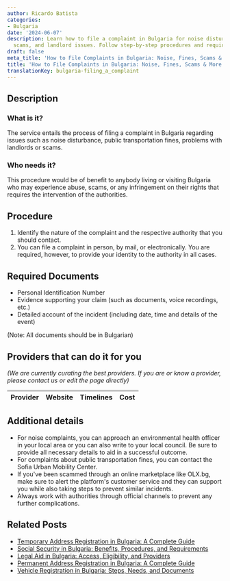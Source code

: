 ```yaml
---
author: Ricardo Batista
categories:
- Bulgaria
date: '2024-06-07'
description: Learn how to file a complaint in Bulgaria for noise disturbances, fines,
  scams, and landlord issues. Follow step-by-step procedures and required documents.
draft: false
meta_title: 'How to File Complaints in Bulgaria: Noise, Fines, Scams & More'
title: 'How to File Complaints in Bulgaria: Noise, Fines, Scams & More'
translationKey: bulgaria-filing_a_complaint
---
```


## Description
### What is it?
The service entails the process of filing a complaint in Bulgaria regarding issues such as noise disturbance, public transportation fines, problems with landlords or scams. 

### Who needs it?
This procedure would be of benefit to anybody living or visiting Bulgaria who may experience abuse, scams, or any infringement on their rights that requires the intervention of the authorities.

## Procedure

1. Identify the nature of the complaint and the respective authority that you should contact. 
2. You can file a complaint in person, by mail, or electronically. You are required, however, to provide your identity to the authority in all cases.
   
## Required Documents
- Personal Identification Number 
- Evidence supporting your claim (such as documents, voice recordings, etc.)
- Detailed account of the incident (including date, time and details of the event)
  
(Note: All documents should be in Bulgarian)

## Providers that can do it for you

_(We are currently curating the best providers. If you are or know a provider, please contact us or edit the page directly)_

| Provider        |     Website     |     Timelines    |       Cost      |
| --------------- | --------------- |  :-------------: | :-------------: |

## Additional details

- For noise complaints, you can approach an environmental health officer in your local area or you can also write to your local council. Be sure to provide all necessary details to aid in a successful outcome. 
- For complaints about public transportation fines, you can contact the Sofia Urban Mobility Center. 
- If you've been scammed through an online marketplace like OLX.bg, make sure to alert the platform's customer service and they can support you while also taking steps to prevent similar incidents. 
- Always work with authorities through official channels to prevent any further complications.


## Related Posts

- [Temporary Address Registration in Bulgaria: A Complete Guide](https://tramitit.com/guides/bulgaria/temporary_address_registration/)
- [Social Security in Bulgaria: Benefits, Procedures, and Requirements](https://tramitit.com/guides/bulgaria/application_for_social_security/)
- [Legal Aid in Bulgaria: Access, Eligibility, and Providers](https://tramitit.com/guides/bulgaria/application_for_legal_aid/)
- [Permanent Address Registration in Bulgaria: A Complete Guide](https://tramitit.com/guides/bulgaria/permanent_address_registration/)
- [Vehicle Registration in Bulgaria: Steps, Needs, and Documents](https://tramitit.com/guides/bulgaria/registration_of_a_new_vehicle/)